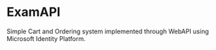 # ExamAPI

Simple Cart and Ordering system implemented through WebAPI using Microsoft Identity Platform.